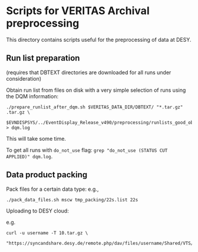 # Scripts for VERITAS Archival preprocessing

This directory contains scripts useful for the preprocessing of data at DESY.

## Run list preparation

(requires that DBTEXT directories are downloaded for all runs under consideration)

Obtain run list from files on disk with a very simple selection of runs using the DQM information:
```
./prepare_runlist_after_dqm.sh $VERITAS_DATA_DIR/DBTEXT/ "*.tar.gz" .tar.gz \
        $EVNDISPSYS/../EventDisplay_Release_v490/preprocessing/runlists_good_observation_runs/runs_not_processed.dat > dqm.log
```
This will take some time.

To get all runs with `do_not_use` flag: `grep "do_not_use (STATUS CUT APPLIED)" dqm.log`.


## Data product packing

Pack files for a certain data type:
e.g., 
```
./pack_data_files.sh mscw tmp_packing/22s.list 22s
```

Uploading to DESY cloud:

e.g.
```
curl -u username -T 10.tar.gz \
    "https://syncandshare.desy.de/remote.php/dav/files/username/Shared/VTS/22s/10.tar.gz"
```
